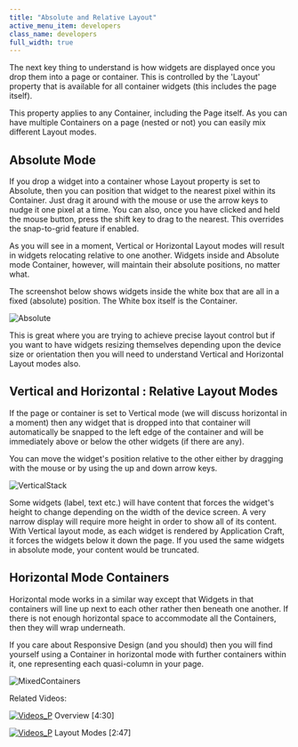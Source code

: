 ```yaml
---
title: "Absolute and Relative Layout"
active_menu_item: developers
class_name: developers
full_width: true
---
```



The next key thing to understand is how widgets are displayed once you drop them into a page or container. This is controlled by the 'Layout' property that is available for all container widgets (this includes the page itself).

This property applies to any Container, including the Page itself. As you can have multiple Containers on a page (nested or not) you can easily mix different Layout modes.

## Absolute Mode

If you drop a widget into a container whose Layout property is set to Absolute, then you can position that widget to the nearest pixel within its Container. Just drag it around with the mouse or use the arrow keys to nudge it one pixel at a time. You can also, once you have clicked and held the mouse button, press the shift key to drag to the nearest. This overrides the snap-to-grid feature if enabled.

As you will see in a moment, Vertical or Horizontal Layout modes will result in widgets relocating relative to one another. Widgets inside and Absolute mode Container, however, will maintain their absolute positions, no matter what.

The screenshot below shows widgets inside the white box that are all in a fixed (absolute) position. The White box itself is the Container.

![Absolute](/img/docs/absolute.zoom74.png)

This is great where you are trying to achieve precise layout control but if you want to have widgets resizing themselves depending upon the device size or orientation then you will need to understand Vertical and Horizontal Layout modes also.

## Vertical and Horizontal : Relative Layout Modes

If the page or container is set to Vertical mode (we will discuss horizontal in a moment) then any widget that is dropped into that container will automatically be snapped to the left edge of the container and will be immediately above or below the other widgets (if there are any).

You can move the widget's position relative to the other either by dragging with the mouse or by using the up and down arrow keys.

![VerticalStack](/img/docs/verticalstack.zoom74.png)

Some widgets (label, text etc.) will have content that forces the widget's height to change depending on the width of the device screen. A very narrow display will require more height in order to show all of its content. With Vertical layout mode, as each widget is rendered by Application Craft, it forces the widgets below it down the page. If you used the same widgets in absolute mode, your content would be truncated.

## Horizontal Mode Containers

Horizontal mode works in a similar way except that Widgets in that containers will line up next to each other rather then beneath one another. If there is not enough horizontal space to accommodate all the Containers, then they will wrap underneath.

If you care about Responsive Design (and you should) then you will find yourself using a Container in horizontal mode with further containers within it, one representing each quasi-column in your page.

![MixedContainers](/img/docs/mixedcontainers.zoom95.png)

Related Videos:

[![Videos\_P](/img/docs/videos_p.png)](http://www.youtube.com/v/pHaov7DW4kM?autoplay=1&hd=1&fs=1&showsearch=0&rel=0&) Overview [4:30]

[![Videos\_P](/img/docs/videos_p.png)](http://www.youtube.com/v/IN3cVOS34mo?autoplay=1&hd=1&fs=1&showsearch=0&rel=0&) Layout Modes [2:47]

